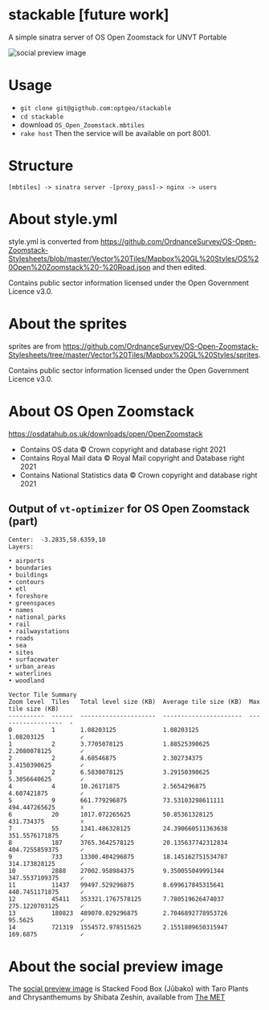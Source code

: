 # stackable [future work]
A simple sinatra server of OS Open Zoomstack for UNVT Portable

![social preview image](https://repository-images.githubusercontent.com/441779395/05ecbfce-ab3f-41f7-b6c8-7fed3b62a3eb)

# Usage
- `git clone git@gigthub.com:optgeo/stackable`
- `cd stackable`
- download `OS_Open_Zoomstack.mbtiles`
- `rake host`
Then the service will be available on port 8001.

# Structure
```
[mbtiles] -> sinatra server -[proxy_pass]-> nginx -> users
```

# About style.yml
style.yml is converted from https://github.com/OrdnanceSurvey/OS-Open-Zoomstack-Stylesheets/blob/master/Vector%20Tiles/Mapbox%20GL%20Styles/OS%20Open%20Zoomstack%20-%20Road.json and then edited. 

Contains public sector information licensed under the Open Government Licence v3.0.

# About the sprites
sprites are from https://github.com/OrdnanceSurvey/OS-Open-Zoomstack-Stylesheets/tree/master/Vector%20Tiles/Mapbox%20GL%20Styles/sprites.

Contains public sector information licensed under the Open Government Licence v3.0.
 
# About OS Open Zoomstack
https://osdatahub.os.uk/downloads/open/OpenZoomstack

- Contains OS data © Crown copyright and database right 2021
- Contains Royal Mail data © Royal Mail copyright and Database right 2021
- Contains National Statistics data © Crown copyright and database right 2021

## Output of `vt-optimizer` for OS Open Zoomstack (part)

```
Center:  -3.2835,58.6359,10
Layers: 

• airports
• boundaries
• buildings
• contours
• etl
• foreshore
• greenspaces
• names
• national_parks
• rail
• railwaystations
• roads
• sea
• sites
• surfacewater
• urban_areas
• waterlines
• woodland

Vector Tile Summary
Zoom level  Tiles   Total level size (KB)  Average tile size (KB)  Max tile size (KB)                                                            
----------  ------  ---------------------  ----------------------  ------------------  -
0           1       1.08203125             1.08203125              1.08203125          ✓                                                         
1           2       3.7705078125           1.88525390625           2.2080078125        ✓                                                         
2           2       4.60546875             2.302734375             3.4150390625        ✓                                                         
3           2       6.5830078125           3.29150390625           5.3056640625        ✓                                                         
4           4       10.26171875            2.5654296875            4.607421875         ✓                                                         
5           9       661.779296875          73.53103298611111       494.447265625       ☓
6           20      1017.072265625         50.85361328125          431.734375          ☓
7           55      1341.486328125         24.390660511363638      351.5576171875      ✓                                                         
8           187     3765.3642578125        20.135637742312834      404.7255859375      ✓                                                         
9           733     13300.404296875        18.145162751534787      314.173828125       ✓                                                         
10          2888    27002.958984375        9.350055049991344       347.5537109375      ✓                                                         
11          11437   99497.529296875        8.699617845315641       440.7451171875      ✓                                                         
12          45411   353321.1767578125      7.780519626474037       275.1220703125      ✓                                                         
13          180823  489070.029296875       2.7046892778953726      95.5625             ✓                                                         
14          721319  1554572.978515625      2.1551809650315947      169.6875            ✓                                                         
```

# About the social preview image
The [social preview image](https://repository-images.githubusercontent.com/441779395/05ecbfce-ab3f-41f7-b6c8-7fed3b62a3eb) is Stacked Food Box (Jūbako) with Taro Plants and Chrysanthemums by Shibata Zeshin, available from [The MET](https://www.metmuseum.org/art/collection/search/53416?searchField=All&amp;sortBy=Relevance&amp;ft=stack+japan&amp;offset=0&amp;rpp=20&amp;pos=1)
